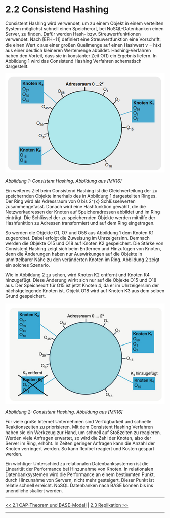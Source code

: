 # 2.2 Consistend Hashing

Consistent Hashing wird verwendet, um zu einem Objekt in einem verteilten System möglichst schnell einen Speicherort, bei NoSQL-Datenbanken einen Server, zu finden. Dafür werden Hash- bzw. Streuwertfunktionen verwendet. Nach [EFH+11] definiert eine Streuwertfunktion eine Vorschrift, die einen Wert x aus einer großen Quellmenge auf einen Hashwert v = h(x) aus einer deutlich kleineren Wertemenge abbildet. Hashing-Verfahren haben den Vorteil, dass sie in konstanter Zeit O(1) ein Ergebnis liefern. In Abbildung 1 wird das Consistend Hashing Verfahren schematisch dargestellt.

![Alternativer Text](images/consistent_hashing.PNG "Optionaler Titel")

*Abbildung 1: Consistent Hashing, Abbildung aus [MK16]*

Ein weiteres Ziel beim Consistend Hashing ist die Gleichverteilung der zu speichernden Objekte innerhalb des in Abbildung 1 dargestellten Ringes. Der Ring wird als Adressraum von 0 bis 2^{x} Schlüsselwerten zusammengefasst. Danach wird eine Hashfunktion gewählt, die die Netzwerkadressen der Knoten auf Speicheradressen abbildet und im Ring einträgt. Die Schlüssel der zu speichernden Objekte werden mithilfe der Hashfunktion zu Adressen transformiert und auf dem Ring eingetragen.

So werden die Objekte O1, O7 und O58 aus Abbildung 1 dem Knoten K1 zugeordnet. Dabei erfolgt die Zuweisung im Uhrzeigersinn. Demnach werden die Objekte O15 und O18 auf Knoten K2 gespeichert. Die Stärke von Consistent Hashing zeigt sich beim Entfernen und Hinzufügen von Knoten, denn die Änderungen haben nur Auswirkungen auf die Objekte in unmittelbarer Nähe zu den veränderten Knoten im Ring. Abbildung 2 zeigt ein solches Szenario.

Wie in Abbildung 2 zu sehen, wird Knoten K2 entfernt und Knoten K4 hinzugefügt. Diese Änderung wirkt sich nur auf die Objekte O15 und O18 aus. Der Speicherort für O15 ist jetzt Knoten 4, da er im Uhrzeigersinn der nächstgelegende Knoten ist. Objekt O18 wird auf Knoten K3 aus dem selben Grund gespeichert.

![Alternativer Text](images/consistent_hashing_01.PNG "Optionaler Titel")

*Abbildung 2: Consistent Hashing, Abbildung aus [MK16]*

Für viele große Internet Unternehmen sind Verfügbarkeit und schnelle Reaktionszeiten zu priorisieren. Mit dem Consistent Hashing Verfahren haben sie ein Werkzeug zur Hand, um schnell auf Stoßzeiten zu reagieren. Werden viele Anfragen erwartet, so wird die Zahl der Knoten, also der Server im Ring, erhöht. In Zeiten geringer Anfragen kann die Anzahl der Knoten verringert werden. So kann flexibel reagiert und Kosten gespart werden. 

Ein wichtiger Unterschied zu relationalen Datenbanksystemen ist die Linearität der Performance bei Hinzunahme von Knoten. In relationalen Datenbanksystemen wird die Performance an einem bestimmten Punkt, durch Hinzunahme von Servern, nicht mehr gesteigert. Dieser Punkt ist relativ schnell erreicht. NoSQL Datenbanken nach BASE können bis ins unendliche skaliert werden.

---

[<< 2.1 CAP-Theorem und BASE-Modell](grundlagen_2_1.md) | [2.3 Replikation >>](grundlagen_2_3.md)

---
